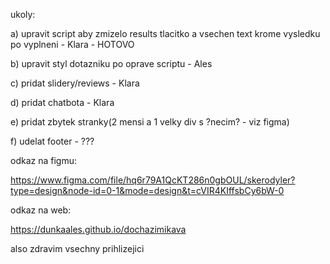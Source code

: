 ukoly:

a) upravit script aby zmizelo results tlacitko a vsechen text krome vysledku po vyplneni - Klara - HOTOVO

b) upravit styl dotazniku po oprave scriptu - Ales

c) pridat slidery/reviews - Klara 

d) pridat chatbota - Klara

e) pridat zbytek stranky(2 mensi a 1 velky div s ?necim? - viz figma) 

f) udelat footer - ???




odkaz na figmu:

https://www.figma.com/file/hq6r79A1QcKT286n0gbOUL/skerodyler?type=design&node-id=0-1&mode=design&t=cVIR4KIffsbCy6bW-0

odkaz na web:

https://dunkaales.github.io/dochazimikava


also zdravim vsechny prihlizejici
